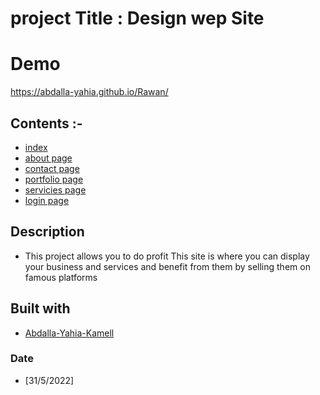 # project Title : Design wep Site
# Demo 
https://abdalla-yahia.github.io/Rawan/
## Contents :-

- [index ](#index.html)
- [about page](#about.html)
- [contact page](#contact.html)
- [portfolio page](#portfolio.html)
- [servicies page](#servicies.html)
- [login page](#login.html)

## Description

- This project allows you to do profit This site is where you can display your business and services and benefit from them by selling them on famous platforms

## Built with

- [Abdalla-Yahia-Kamell](abdalla_y2007@yahoo.com)

### Date

- [31/5/2022]
